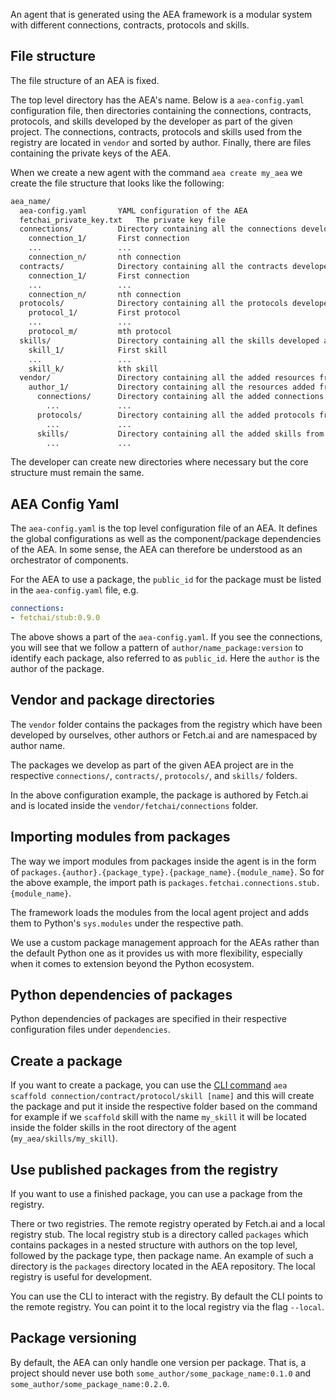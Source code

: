 An agent that is generated using the AEA framework is a modular system with different connections, contracts, protocols and skills.

## File structure

The file structure of an AEA is fixed.

The top level directory has the AEA's name. Below is a `aea-config.yaml` configuration file, then directories containing the connections, contracts, protocols, and skills developed by the developer as part of the given project. The connections, contracts, protocols and skills used from the registry are located in `vendor` and sorted by author. Finally, there are files containing the private keys of the AEA.

When we create a new agent with the command `aea create my_aea` we create the file structure that looks like the following:

``` bash
aea_name/
  aea-config.yaml       YAML configuration of the AEA
  fetchai_private_key.txt   The private key file
  connections/          Directory containing all the connections developed as part of the given project.
    connection_1/       First connection
    ...                 ...
    connection_n/       nth connection
  contracts/            Directory containing all the contracts developed as part of the given project.
    connection_1/       First connection
    ...                 ...
    connection_n/       nth connection
  protocols/            Directory containing all the protocols developed as part of the given project.
    protocol_1/         First protocol
    ...                 ...
    protocol_m/         mth protocol
  skills/               Directory containing all the skills developed as part of the given project.
    skill_1/            First skill
    ...                 ...
    skill_k/            kth skill
  vendor/               Directory containing all the added resources from the registry, sorted by author.
    author_1/           Directory containing all the resources added from author_1
      connections/      Directory containing all the added connections from author_1
        ...             ...
      protocols/        Directory containing all the added protocols from author_1
        ...             ...
      skills/           Directory containing all the added skills from author_1
        ...             ...
```

The developer can create new directories where necessary but the core structure must remain the same.

## AEA Config Yaml

The `aea-config.yaml` is the top level configuration file of an AEA. It defines the global configurations as well as the component/package dependencies of the AEA. In some sense, the AEA can therefore be understood as an orchestrator of components.

For the AEA to use a package, the `public_id` for the package must be listed in the `aea-config.yaml` file, e.g.
``` yaml
connections:
- fetchai/stub:0.9.0
```

The above shows a part of the `aea-config.yaml`. If you see the connections, you will see that we follow a pattern of `author/name_package:version` to identify each package, also referred to as `public_id`. Here the `author` is the author of the package.

## Vendor and package directories

The `vendor` folder contains the packages from the registry which have been developed by ourselves, other authors or Fetch.ai and are namespaced by author name.

The packages we develop as part of the given AEA project are in the respective `connections/`, `contracts/`, `protocols/`, and `skills/` folders.

In the above configuration example, the package is authored by Fetch.ai and is located inside the `vendor/fetchai/connections` folder.

## Importing modules from packages

The way we import modules from packages inside the agent is in the form of `packages.{author}.{package_type}.{package_name}.{module_name}`. So for the above example, the import path is `packages.fetchai.connections.stub.{module_name}`.

The framework loads the modules from the local agent project and adds them to Python's `sys.modules` under the respective path.

We use a custom package management approach for the AEAs rather than the default Python one as it provides us with more flexibility, especially when it comes to extension beyond the Python ecosystem.

## Python dependencies of packages

Python dependencies of packages are specified in their respective configuration files under `dependencies`.

## Create a package

If you want to create a package, you can use the <a href="../scaffolding/">CLI command</a> `aea scaffold connection/contract/protocol/skill [name]` and this will create the package and put it inside the respective folder based on the command for example if we `scaffold` skill with the name `my_skill`
it will be located inside the folder skills in the root directory of the agent (`my_aea/skills/my_skill`).

## Use published packages from the registry

If you want to use a finished package, you can use a package from the registry.

There or two registries. The remote registry operated by Fetch.ai and a local registry stub. The local registry stub is a directory called `packages` which contains packages in a nested structure with authors on the top level, followed by the package type, then package name. An example of such a directory is the `packages` directory located in the AEA repository. The local registry is useful for development.

You can use the CLI to interact with the registry. By default the CLI points to the remote registry. You can point it to the local registry via the flag `--local`.

## Package versioning

By default, the AEA can only handle one version per package. That is, a project should never use both `some_author/some_package_name:0.1.0` and `some_author/some_package_name:0.2.0`.
